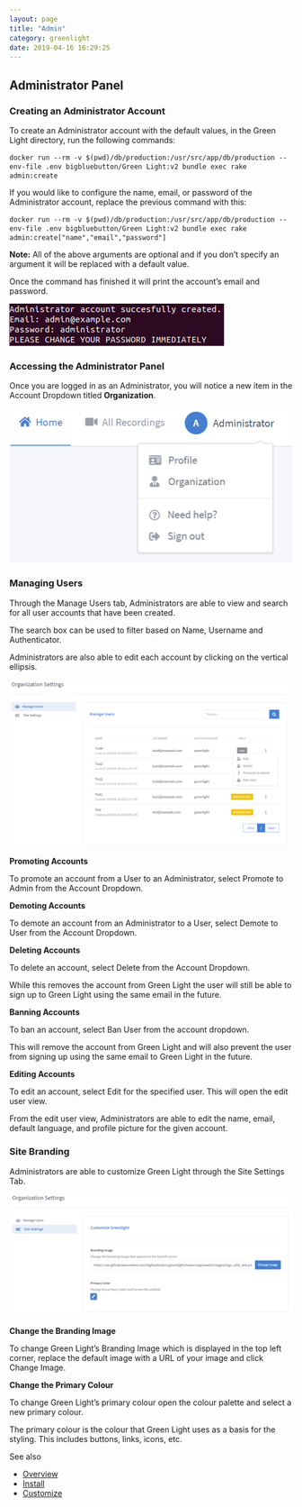 ```yaml
---
layout: page
title: "Admin"
category: greenlight
date: 2019-04-16 16:29:25
---
```


## Administrator Panel

### Creating an Administrator Account

To create an Administrator account with the default values, in the Green Light directory, run the following commands:
```
docker run --rm -v $(pwd)/db/production:/usr/src/app/db/production --env-file .env bigbluebutton/Green Light:v2 bundle exec rake admin:create
```

If you would like to configure the name, email, or password of the Administrator account, replace the previous command with this: 
```
docker run --rm -v $(pwd)/db/production:/usr/src/app/db/production --env-file .env bigbluebutton/Green Light:v2 bundle exec rake admin:create["name","email","password"]
```

**Note:** All of the above arguments are optional and if you don’t specify an argument it will be replaced with a default value.

Once the command has finished it will print the account’s email and password.

![Green Light Administrator Account Create](/images/Greenlight/admin_account_create.png)

### Accessing the Administrator Panel

Once you are logged in as an Administrator, you will notice a new item in the Account Dropdown titled **Organization**.

![Green Light Administrator Access](/images/Greenlight/admin_access.png)

### Managing Users

Through the Manage Users tab, Administrators are able to view and search for all user accounts that have been created. 

The search box can be used to filter based on Name, Username and Authenticator.

Administrators are also able to edit each account by clicking on the vertical ellipsis.

![Green Light Administrator Manage Users](/images/Greenlight/admin_manage_users.png)

**Promoting Accounts**

To promote an account from a User to an Administrator, select Promote to Admin from the Account Dropdown.

**Demoting Accounts**

To demote an account from an Administrator to a User, select Demote to User from the Account Dropdown.

**Deleting Accounts**

To delete an account, select Delete from the Account Dropdown. 

While this removes the account from Green Light the user will still be able to sign up to Green Light using the same email in the future.

**Banning Accounts**

To ban an account, select Ban User from the account dropdown.

This will remove the account from Green Light and will also prevent the user from signing up using the same email to Green Light in the future.

**Editing Accounts**

To edit an account, select Edit for the specified user. This will open the edit user view.

From the edit user view, Administrators are able to edit the name, email, default language, and profile picture for the given account.

### Site Branding

Administrators are able to customize Green Light through the Site Settings Tab.

![Green Light Administrator Manage Users](/images/Greenlight/admin_site_settings.png)

**Change the Branding Image**

To change Green Light’s Branding Image which is displayed in the top left corner, replace the default image with a URL of your image and click Change Image.

**Change the Primary Colour**

To change Green Light’s primary colour open the colour palette and select a new primary colour.

The primary colour is the colour that Green Light uses as a basis for the styling. This includes buttons, links, icons, etc.

See also
  * [Overview](/greenlight/gl-overview.html)
  * [Install](/greenlight/gl-install.html)
  * [Customize](/greenlight/gl-customize.html)

